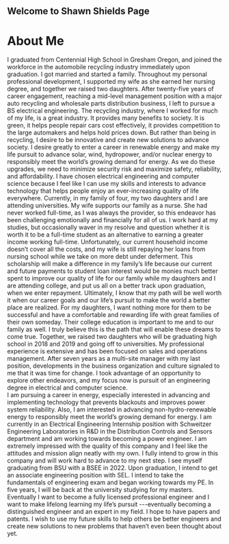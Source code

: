 ## Welcome to Shawn Shields Page


# About Me
I graduated from Centennial High School in Gresham Oregon, and joined the workforce in the automobile recycling industry immediately upon graduation. I got married and started a family. Throughout my personal professional development, I supported my wife as she earned her nursing degree, and together we raised two daughters. After twenty-five years of career engagement, reaching a mid-level management position with a major auto recycling and wholesale parts distribution business, I left to pursue a BS electrical engineering. The recycling industry, where I worked for much of my life,  is a great industry. It provides many benefits to society. It is green, it helps people repair cars cost effectively, it provides competition to the large automakers and helps hold prices down. But rather than being in recycling, I desire to be innovative and create new solutions to advance society. I desire greatly to enter a career in renewable energy and make my life pursuit to advance solar, wind, hydropower, and/or nuclear energy to responsibly meet the world’s growing demand for energy. As we do these upgrades, we need to minimize security risk and maximize safety, reliability, and affordability. I have chosen electrical engineering and computer science because I feel like I can use my skills and interests to advance technology that helps people enjoy an ever-increasing quality of life everywhere.
Currently, in my family of four, my two daughters and I are attending universities. My wife supports our family as a nurse. She had never worked full-time, as I was always the provider, so this endeavor has been challenging emotionally and financially for all of us. I work hard at my studies, but occasionally waver in my resolve and question whether it is worth it to be a full-time student as an alternative to earning a greater income working full-time. Unfortunately, our current household income doesn’t cover all the costs, and my wife is still repaying her loans from nursing school while we take on more debt under deferment. This scholarship will make a difference in my family’s life because our current and future payments to student loan interest would be monies much better spent to improve our quality of life for our family while my daughters and I are attending college, and put us all on a better track upon graduation, when we enter repayment. Ultimately, I know that my path will be well worth it when our career goals and our life’s pursuit to make the world a better place are realized. For my daughters, I want nothing more for them to be successful and have a comfortable and rewarding life with great families of their own someday. Their college education is important to me and to our family as well. I truly believe this is the path that will enable these dreams to come true.
Together, we raised two daughters who will be graduating high school in 2018 and 2019 and going off to universities.  My professional experience is extensive and has been focused on sales and operations management. After seven years as a multi-site manager with my last position, developments in the business organization and culture signaled to me that it was time for change. I took advantage of an opportunity to explore other endeavors, and my focus now is pursuit of an engineering degree in electrical and computer science.  
I am pursuing a career in energy, especially interested in advancing and implementing technology that prevents blackouts and improves power system reliability. Also, I am interested in advancing non-hydro-renewable energy  to responsibly meet the world’s growing demand for energy. I am currently in an Electrical Engineering Internship position with Schweitzer Engineering Laboratories in R&D in the Distribution Controls and Sensors department and am working towards becoming a power engineer. I am extremely impressed with the quality of this company and I feel like the attitudes and mission align neatly with my own. I fully intend to grow in this company and will work hard to advance to my next step. I see myself graduating from BSU with a BSEE in 2022. Upon graduation, I intend to get an associate engineering position with SEL. I intend to take the fundamentals of engineering exam and began working towards my PE. In five years, I will be back at the university studying for my masters. Eventually I want to become a fully licensed professional engineer and I want to make lifelong learning my life’s pursuit ---eventually becoming a distinguished engineer and an expert in my field. I hope to have papers and patents. I wish to use my future skills to help others be better engineers and create new solutions to new problems that haven’t even been thought about yet.

